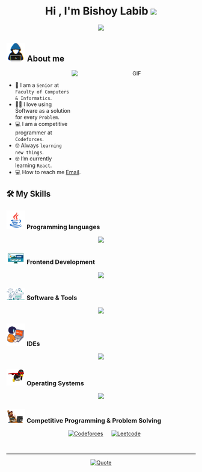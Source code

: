<h1 align="center">Hi , I'm Bishoy Labib <img src="https://media.giphy.com/media/hvRJCLFzcasrR4ia7z/giphy.gif" width="35"></h1>
<p align="center">
<img src="https://readme-typing-svg.herokuapp.com?font=Time+New+Roman&color=%23C8BE25&size=25&center=true&vCenter=true&width=600&height=100&lines=Software+Engineer;Computer+Science+Student;Competitive+Programmer;Frontend+Developer">
</p>



## <picture><img src = "https://github.com/BishoyLabib7/BishoyLabib7/blob/main/about_me.gif" width = 50px></picture> About me
<a align="center">
  <img align="right" top="500" height="250" width="330" alt="GIF" src="https://media1.giphy.com/media/v1.Y2lkPTc5MGI3NjExYjFhMzZwemZnOG1zcjR1bW5hdXN0dWgwYmxseGxyNzZjb3Fjdm1kayZlcD12MV9pbnRlcm5hbF9naWZfYnlfaWQmY3Q9Zw/wLNuW1tCKRiPmDV5Y4/giphy.gif">
</a>
<br>

- :school: I am a `Senior` at `Faculty of Computers & Informatics`.
- :technologist: I love using Software as a solution for every `Problem`.
- :computer: I am a competitive programmer at `Codeforces`.
- :nerd_face: Always `learning new things`.
- :nerd_face: I’m currently learning `React`.
- :computer: How to reach me [Email](bishoylabib78@gmail.com).

## 🛠️ My Skills

### <picture> <img src = "https://github.com/BishoyLabib7/BishoyLabib7/blob/main/Programming_Languages.gif?raw=true" width = 50px> </picture> Programming languages

<p align="center">
  <a href="https://skillicons.dev">
    <img src="https://skillicons.dev/icons?i=c,c++,js,java" />
  </a>
</p>


### <picture> <img src = "https://github.com/BishoyLabib7/BishoyLabib7/blob/main/Front_End.gif?raw=true" width = 50px> </picture> Frontend Development

<p align="center">
  <a href="https://skillicons.dev">
    <img src="https://skillicons.dev/icons?i=html,css,js,ts,py" />
  </a>
</p>

### <picture> <img src = "https://github.com/BishoyLabib7/BishoyLabib7/blob/main/Software_Tools.gif?raw=true" width = 50px> </picture> Software & Tools

<p align="center">
  <a href="https://skillicons.dev">
    <img src="https://skillicons.dev/icons?i=git,github,stackoverflow" />
  </a>
</p>

### <picture> <img src = "https://github.com/BishoyLabib7/BishoyLabib7/blob/main/IDEs.gif?raw=true" width = 50px> </picture> IDEs

<p align="center">
  <a href="https://skillicons.dev">
    <img src="https://skillicons.dev/icons?i=visualstudio,webstorm,atom" />
  </a>
</p>

### <picture> <img src = "https://github.com/BishoyLabib7/BishoyLabib7/blob/main/OS.gif?raw=true" width = 50px> </picture> Operating Systems

<p align="center">
  <a href="https://skillicons.dev">
    <img src="https://skillicons.dev/icons?i=linux,ubuntu,windows" />
  </a>
</p>

### <picture> <img src = "https://github.com/BishoyLabib7/BishoyLabib7/blob/main/CP_PS.gif?raw=true" width = 50px> </picture> Competitive Programming & Problem Solving

<p align="center">
  &emsp;
    <a href="https://codeforces.com/profile/bishoy78"><img alt = "Codeforces" src="https://img.shields.io/badge/codeforces%20-%231F8ACB.svg?style=plastic&logo=codeforces&logoColor=white" /></a>	
  &emsp;
    <a href="https://www.leetcode.com/bishoylabib78"><img alt = "Leetcode" src="https://img.shields.io/badge/leetcode%20-%23FFA116.svg?style=plastic&logo=leetcode&logoColor=black" /></a>
</p>

<br>

---

<p align="center">
	<a href="https://github.com/piyushsuthar/github-readme-quotes"> <img alt = "Quote" src="https://quotes-github-readme.vercel.app/api?type=horizontal&theme=dracula&animation=grow_out_in&quoteCategory=programming">
</p>

